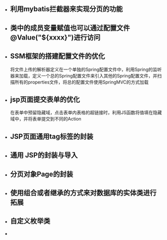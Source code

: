 - ## 利用mybatis拦截器来实现分页的功能

- ## 类中的成员变量赋值也可以通过配置文件 @Value("${xxxx}")进行访问

- ## SSM框架的搭建配置文件的优化

  ​       将文件上传的解析器定义在一个单独的Spring配置文件中，利用Spring的监听器来加载，定义一个总的Spring配置文件来引入其他的Spring配置文件，并扫描所有的properties文件，将总的配置文件使用SpringMVC的方式加载

- ## jsp页面提交表单的优化

    在表单中预留隐藏域，点击表单内表格的超链接时，利用JS函数将值填在隐藏域中，并将表单提交到不同的Action

- ##      JSP页面通用tag标签的封装

- ##      通用 JSP的封装与导入

- ##     分页对象Page的封装

- ##   使用组合或者继承的方式来对数据库的实体类进行拓展

- ##   自定义枚举类

- 